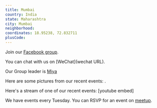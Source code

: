 ```yaml
---
title: Mumbai
country: India
state: Maharashtra
city: Mumbai
neighborhood: 
coordinates: 18.95238, 72.832711
plusCode:
---
```

Join our [Facebook group](https://www.facebook.com/groups/free.code.camp.mumbai).

You can chat with us on [WeChat](wechat URL).

Our Group leader is [Miya](freecodecamp.org/miya)

Here are some pictures from our recent events:
![]().

Here's a stream of one of our recent events:
[youtube embed]

We have events every Tuesday. You can RSVP for an event on [meetup](meetupurl).
